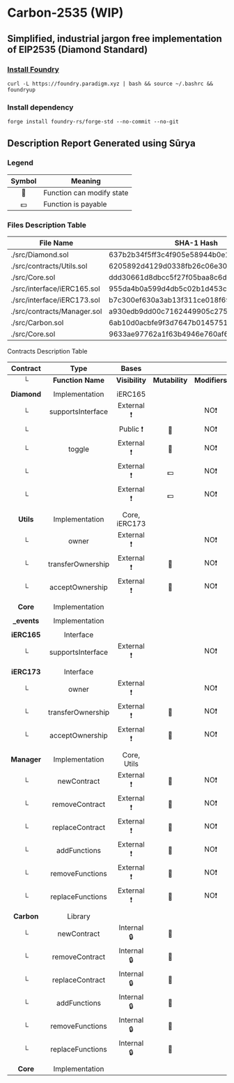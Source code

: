 # Carbon-2535 (WIP)
## Simplified, industrial jargon free implementation of EIP2535 (Diamond Standard)

### [Install Foundry](https://getfoundry.sh/)
`curl -L https://foundry.paradigm.xyz | bash && source ~/.bashrc && foundryup`

### Install dependency
`forge install foundry-rs/forge-std --no-commit --no-git`

## Description Report Generated using Sūrya



### Legend

|  Symbol  |  Meaning  |
|:--------:|-----------|
|    🛑    | Function can modify state |
|    💵    | Function is payable |

### Files Description Table

|  File Name  |  SHA-1 Hash  |
|-------------|--------------|
| ./src/Diamond.sol | 637b2b34f5ff3c4f905e58944b0e1d41c6262505 |
| ./src/contracts/Utils.sol | 6205892d4129d0338fb26c06e30aaa5b667c7f2d |
| ./src/Core.sol | ddd30661d8dbcc5f27f05baa8c6dae92322f3933 |
| ./src/interface/iERC165.sol | 955da4b0a599d4db5c02b1d453c2def2eec25057 |
| ./src/interface/iERC173.sol | b7c300ef630a3ab13f311ce018f6971eca65c069 |
| ./src/contracts/Manager.sol | a930edb9dd00c7162449905c275af839d0035498 |
| ./src/Carbon.sol | 6ab10d0acbfe9f3d7647b01457518220709d8550 |
| ./src/Core.sol | 9633ae97762a1f63b4946e760af622e93ba82fc0 |


 Contracts Description Table


|  Contract  |         Type        |       Bases      |                  |                 |
|:----------:|:-------------------:|:----------------:|:----------------:|:---------------:|
|     └      |  **Function Name**  |  **Visibility**  |  **Mutability**  |  **Modifiers**  |
||||||
| **Diamond** | Implementation | iERC165 |||
| └ | supportsInterface | External ❗️ |   |NO❗️ |
| └ | <Constructor> | Public ❗️ | 🛑  |NO❗️ |
| └ | toggle | External ❗️ | 🛑  |NO❗️ |
| └ | <Fallback> | External ❗️ |  💵 |NO❗️ |
| └ | <Receive Ether> | External ❗️ |  💵 |NO❗️ |
||||||
| **Utils** | Implementation | Core, iERC173 |||
| └ | owner | External ❗️ |   |NO❗️ |
| └ | transferOwnership | External ❗️ | 🛑  |NO❗️ |
| └ | acceptOwnership | External ❗️ | 🛑  |NO❗️ |
||||||
| **Core** | Implementation |  |||
||||||
| **_events** | Implementation |  |||
||||||
| **iERC165** | Interface |  |||
| └ | supportsInterface | External ❗️ |   |NO❗️ |
||||||
| **iERC173** | Interface |  |||
| └ | owner | External ❗️ |   |NO❗️ |
| └ | transferOwnership | External ❗️ | 🛑  |NO❗️ |
| └ | acceptOwnership | External ❗️ | 🛑  |NO❗️ |
||||||
| **Manager** | Implementation | Core, Utils |||
| └ | newContract | External ❗️ | 🛑  |NO❗️ |
| └ | removeContract | External ❗️ | 🛑  |NO❗️ |
| └ | replaceContract | External ❗️ | 🛑  |NO❗️ |
| └ | addFunctions | External ❗️ | 🛑  |NO❗️ |
| └ | removeFunctions | External ❗️ | 🛑  |NO❗️ |
| └ | replaceFunctions | External ❗️ | 🛑  |NO❗️ |
||||||
| **Carbon** | Library |  |||
| └ | newContract | Internal 🔒 | 🛑  | |
| └ | removeContract | Internal 🔒 | 🛑  | |
| └ | replaceContract | Internal 🔒 | 🛑  | |
| └ | addFunctions | Internal 🔒 | 🛑  | |
| └ | removeFunctions | Internal 🔒 | 🛑  | |
| └ | replaceFunctions | Internal 🔒 | 🛑  | |
||||||
| **Core** | Implementation |  |||

